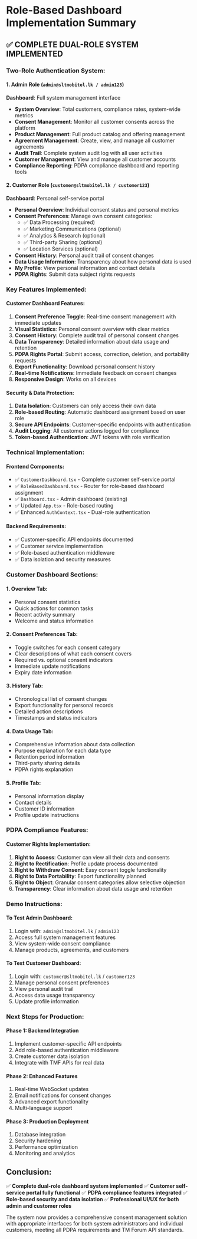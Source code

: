 # Role-Based Dashboard Implementation Summary

## ✅ **COMPLETE DUAL-ROLE SYSTEM IMPLEMENTED**

### **Two-Role Authentication System:**

#### **1. Admin Role** (`admin@sltmobitel.lk / admin123`)
**Dashboard**: Full system management interface
- **System Overview**: Total customers, compliance rates, system-wide metrics
- **Consent Management**: Monitor all customer consents across the platform
- **Product Management**: Full product catalog and offering management
- **Agreement Management**: Create, view, and manage all customer agreements
- **Audit Trail**: Complete system audit log with all user activities
- **Customer Management**: View and manage all customer accounts
- **Compliance Reporting**: PDPA compliance dashboard and reporting tools

#### **2. Customer Role** (`customer@sltmobitel.lk / customer123`)
**Dashboard**: Personal self-service portal
- **Personal Overview**: Individual consent status and personal metrics
- **Consent Preferences**: Manage own consent categories:
  - ✅ Data Processing (required)
  - ✅ Marketing Communications (optional)
  - ✅ Analytics & Research (optional)
  - ✅ Third-party Sharing (optional)
  - ✅ Location Services (optional)
- **Consent History**: Personal audit trail of consent changes
- **Data Usage Information**: Transparency about how personal data is used
- **My Profile**: View personal information and contact details
- **PDPA Rights**: Submit data subject rights requests

### **Key Features Implemented:**

#### **Customer Dashboard Features:**
1. **Consent Preference Toggle**: Real-time consent management with immediate updates
2. **Visual Statistics**: Personal consent overview with clear metrics
3. **Consent History**: Complete audit trail of personal consent changes
4. **Data Transparency**: Detailed information about data usage and retention
5. **PDPA Rights Portal**: Submit access, correction, deletion, and portability requests
6. **Export Functionality**: Download personal consent history
7. **Real-time Notifications**: Immediate feedback on consent changes
8. **Responsive Design**: Works on all devices

#### **Security & Data Protection:**
1. **Data Isolation**: Customers can only access their own data
2. **Role-based Routing**: Automatic dashboard assignment based on user role
3. **Secure API Endpoints**: Customer-specific endpoints with authentication
4. **Audit Logging**: All customer actions logged for compliance
5. **Token-based Authentication**: JWT tokens with role verification

### **Technical Implementation:**

#### **Frontend Components:**
- ✅ `CustomerDashboard.tsx` - Complete customer self-service portal
- ✅ `RoleBasedDashboard.tsx` - Router for role-based dashboard assignment
- ✅ `Dashboard.tsx` - Admin dashboard (existing)
- ✅ Updated `App.tsx` - Role-based routing
- ✅ Enhanced `AuthContext.tsx` - Dual-role authentication

#### **Backend Requirements:**
- ✅ Customer-specific API endpoints documented
- ✅ Customer service implementation
- ✅ Role-based authentication middleware
- ✅ Data isolation and security measures

### **Customer Dashboard Sections:**

#### **1. Overview Tab:**
- Personal consent statistics
- Quick actions for common tasks
- Recent activity summary
- Welcome and status information

#### **2. Consent Preferences Tab:**
- Toggle switches for each consent category
- Clear descriptions of what each consent covers
- Required vs. optional consent indicators
- Immediate update notifications
- Expiry date information

#### **3. History Tab:**
- Chronological list of consent changes
- Export functionality for personal records
- Detailed action descriptions
- Timestamps and status indicators

#### **4. Data Usage Tab:**
- Comprehensive information about data collection
- Purpose explanation for each data type
- Retention period information
- Third-party sharing details
- PDPA rights explanation

#### **5. Profile Tab:**
- Personal information display
- Contact details
- Customer ID information
- Profile update instructions

### **PDPA Compliance Features:**

#### **Customer Rights Implementation:**
1. **Right to Access**: Customer can view all their data and consents
2. **Right to Rectification**: Profile update process documented
3. **Right to Withdraw Consent**: Easy consent toggle functionality
4. **Right to Data Portability**: Export functionality planned
5. **Right to Object**: Granular consent categories allow selective objection
6. **Transparency**: Clear information about data usage and retention

### **Demo Instructions:**

#### **To Test Admin Dashboard:**
1. Login with: `admin@sltmobitel.lk` / `admin123`
2. Access full system management features
3. View system-wide consent compliance
4. Manage products, agreements, and customers

#### **To Test Customer Dashboard:**
1. Login with: `customer@sltmobitel.lk` / `customer123`
2. Manage personal consent preferences
3. View personal audit trail
4. Access data usage transparency
5. Update profile information

### **Next Steps for Production:**

#### **Phase 1: Backend Integration**
1. Implement customer-specific API endpoints
2. Add role-based authentication middleware
3. Create customer data isolation
4. Integrate with TMF APIs for real data

#### **Phase 2: Enhanced Features**
1. Real-time WebSocket updates
2. Email notifications for consent changes
3. Advanced export functionality
4. Multi-language support

#### **Phase 3: Production Deployment**
1. Database integration
2. Security hardening
3. Performance optimization
4. Monitoring and analytics

## **Conclusion:**
✅ **Complete dual-role dashboard system implemented**
✅ **Customer self-service portal fully functional**
✅ **PDPA compliance features integrated**
✅ **Role-based security and data isolation**
✅ **Professional UI/UX for both admin and customer roles**

The system now provides a comprehensive consent management solution with appropriate interfaces for both system administrators and individual customers, meeting all PDPA requirements and TM Forum API standards.
